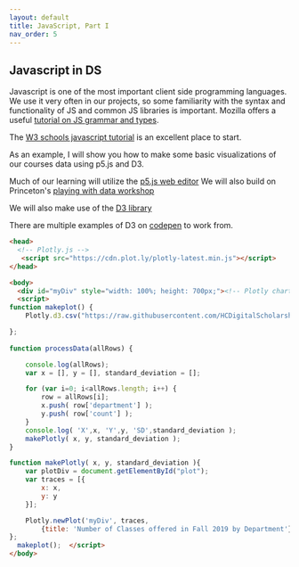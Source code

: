 ```yaml
---
layout: default
title: JavaScript, Part I
nav_order: 5
---
```


## Javascript in DS
Javascript is one of the most important client side programming languages.  We use it very often in our projects, so some familiarity with the syntax and functionality of JS and common JS libraries is important. Mozilla offers a useful [tutorial on JS grammar and types](https://developer.mozilla.org/en-US/docs/Web/JavaScript/Guide/Grammar_and_types).

The [W3 schools javascript tutorial](https://www.w3schools.com/js/) is an excellent place to start.

As an example, I will show you how to make some basic visualizations of our courses data using p5.js and D3.  

Much of our learning will utilize the [p5.js web editor](https://editor.p5js.org/)
We will also build on Princeton's [playing with data workshop](https://github.com/Princeton-CDH/playingwithdata)

We will also make use of the [D3 library](https://d3js.org/)

There are multiple examples of D3 on [codepen](https://codepen.io/tag/d3/) to work from. 

```HTML
<head>
  <!-- Plotly.js -->
   <script src="https://cdn.plot.ly/plotly-latest.min.js"></script>
</head>

<body>
  <div id="myDiv" style="width: 100%; height: 700px;"><!-- Plotly chart will be drawn inside this DIV --></div>
  <script>
function makeplot() {
 	Plotly.d3.csv("https://raw.githubusercontent.com/HCDigitalScholarship/summer-django/master/department_counts.csv", function(data){ processData(data) } );

};
	
function processData(allRows) {

	console.log(allRows);
	var x = [], y = [], standard_deviation = [];

	for (var i=0; i<allRows.length; i++) {
		row = allRows[i];
		x.push( row['department'] );
		y.push( row['count'] );
	}
	console.log( 'X',x, 'Y',y, 'SD',standard_deviation );
	makePlotly( x, y, standard_deviation );
}

function makePlotly( x, y, standard_deviation ){
	var plotDiv = document.getElementById("plot");
	var traces = [{
		x: x, 
		y: y
	}];

	Plotly.newPlot('myDiv', traces, 
		{title: 'Number of Classes offered in Fall 2019 by Department'});
};
  makeplot();  </script>
</body>
```
